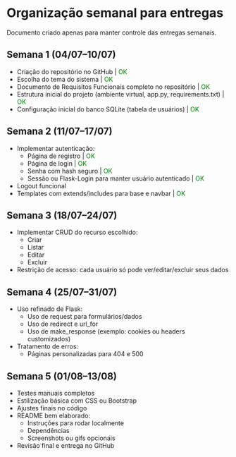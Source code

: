 # Organização semanal para entregas
Documento criado apenas para manter controle das entregas semanais.
## Semana 1 (04/07–10/07)
* Criação do repositório no GitHub | <p style='color: green; display: inline;'>OK</p>
* Escolha do tema do sistema | <p style='color: green; display: inline;'>OK</p>
* Documento de Requisitos Funcionais completo no repositório | <p style='color: green; display: inline;'>OK</p>
* Estrutura inicial do projeto (ambiente virtual, app.py, requirements.txt) | <p style='color: green; display: inline;'>OK</p>
* Configuração inicial do banco SQLite (tabela de usuários) | <p style='color: green; display: inline;'>OK</p>
## Semana 2 (11/07–17/07)
* Implementar autenticação:
    * Página de registro | <p style='color: green; display: inline;'>OK</p>
    * Página de login | <p style='color: green; display: inline;'>OK</p>
    * Senha com hash seguro | <p style='color: green; display: inline;'>OK</p>
    * Sessão ou Flask-Login para manter usuário autenticado | <p style='color: green; display: inline;'>OK</p>
* Logout funcional
* Templates com extends/includes para base e navbar | <p style='color: green; display: inline;'>OK</p>
## Semana 3 (18/07–24/07)
* Implementar CRUD do recurso escolhido:
    * Criar
    * Listar
    * Editar
    * Excluir
* Restrição de acesso: cada usuário só pode ver/editar/excluir seus dados
## Semana 4 (25/07–31/07)
* Uso refinado de Flask:
    * Uso de request para formulários/dados
    * Uso de redirect e url_for
    * Uso de make_response (exemplo: cookies ou headers customizados)
* Tratamento de erros:
    * Páginas personalizadas para 404 e 500
## Semana 5 (01/08–13/08)
* Testes manuais completos
* Estilização básica com CSS ou Bootstrap
* Ajustes finais no código
* README bem elaborado:
    * Instruções para rodar localmente
    * Dependências
    * Screenshots ou gifs opcionais
* Revisão final e entrega no GitHub